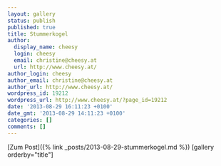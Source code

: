 ```yaml
---
layout: gallery
status: publish
published: true
title: Stummerkogel
author:
  display_name: cheesy
  login: cheesy
  email: christine@cheesy.at
  url: http://www.cheesy.at/
author_login: cheesy
author_email: christine@cheesy.at
author_url: http://www.cheesy.at/
wordpress_id: 19212
wordpress_url: http://www.cheesy.at/?page_id=19212
date: '2013-08-29 16:11:23 +0100'
date_gmt: '2013-08-29 14:11:23 +0100'
categories: []
comments: []
---
```


[Zum Post]({% link _posts/2013-08-29-stummerkogel.md %})
[gallery orderby="title"]
